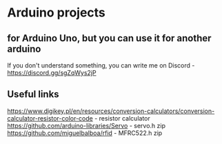# Arduino projects
##  for Arduino Uno, but you can use it for another arduino

If you don't understand something, you can write me on Discord - https://discord.gg/sgZqWys2jP

## Useful links
https://www.digikey.pl/en/resources/conversion-calculators/conversion-calculator-resistor-color-code - resistor calculator
https://github.com/arduino-libraries/Servo - servo.h zip 
https://github.com/miguelbalboa/rfid - MFRC522.h zip
